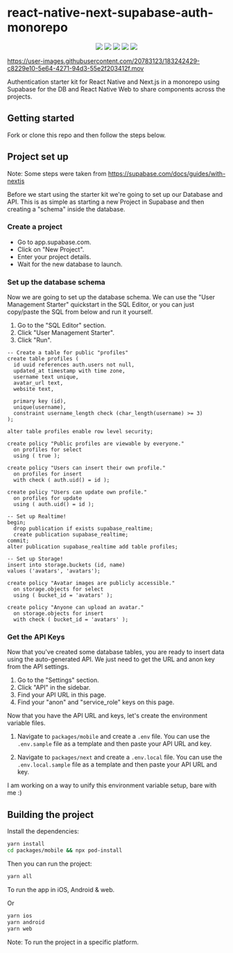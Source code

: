 # react-native-next-supabase-auth-monorepo

<p align="center">
  <img src="https://img.shields.io/badge/-React Native-gray" />
  <img src="https://img.shields.io/badge/-Next.js-green" />
  <img src="https://img.shields.io/badge/-Monorepo-blue" />
  <img src="https://img.shields.io/badge/-React Native Web-red" />
   <img src="https://img.shields.io/badge/-Supabase-darkgreen" />
</p>

https://user-images.githubusercontent.com/20783123/183242429-c8229e10-5e64-4271-94d3-55e2f203412f.mov

Authentication starter kit for React Native and Next.js in a monorepo using Supabase for the DB and React Native Web to share components across the projects.

## Getting started

Fork or clone this repo and then follow the steps below.

## Project set up

Note: Some steps were taken from https://supabase.com/docs/guides/with-nextjs

Before we start using the starter kit we're going to set up our Database and API. This is as simple as starting a new Project in Supabase and then creating a "schema" inside the database.

### Create a project

- Go to app.supabase.com.
- Click on "New Project".
- Enter your project details.
- Wait for the new database to launch.

### Set up the database schema

Now we are going to set up the database schema. We can use the "User Management Starter" quickstart in the SQL Editor, or you can just copy/paste the SQL from below and run it yourself.

1. Go to the "SQL Editor" section.
2. Click "User Management Starter".
3. Click "Run".

```
-- Create a table for public "profiles"
create table profiles (
  id uuid references auth.users not null,
  updated_at timestamp with time zone,
  username text unique,
  avatar_url text,
  website text,

  primary key (id),
  unique(username),
  constraint username_length check (char_length(username) >= 3)
);

alter table profiles enable row level security;

create policy "Public profiles are viewable by everyone."
  on profiles for select
  using ( true );

create policy "Users can insert their own profile."
  on profiles for insert
  with check ( auth.uid() = id );

create policy "Users can update own profile."
  on profiles for update
  using ( auth.uid() = id );

-- Set up Realtime!
begin;
  drop publication if exists supabase_realtime;
  create publication supabase_realtime;
commit;
alter publication supabase_realtime add table profiles;

-- Set up Storage!
insert into storage.buckets (id, name)
values ('avatars', 'avatars');

create policy "Avatar images are publicly accessible."
  on storage.objects for select
  using ( bucket_id = 'avatars' );

create policy "Anyone can upload an avatar."
  on storage.objects for insert
  with check ( bucket_id = 'avatars' );
```

### Get the API Keys

Now that you've created some database tables, you are ready to insert data using the auto-generated API. We just need to get the URL and anon key from the API settings.

1. Go to the "Settings" section.
2. Click "API" in the sidebar.
3. Find your API URL in this page.
4. Find your "anon" and "service_role" keys on this page.

Now that you have the API URL and keys, let's create the environment variable files.

1. Navigate to `packages/mobile` and create a `.env` file. You can use the `.env.sample` file as a template and then paste your API URL and key.

2. Navigate to `packages/next` and create a `.env.local` file. You can use the `.env.local.sample` file as a template and then paste your API URL and key.

I am working on a way to unify this environment variable setup, bare with me :)

## Building the project

Install the dependencies:

```bash
yarn install
cd packages/mobile && npx pod-install
```

Then you can run the project:

```bash
yarn all
```

To run the app in iOS, Android & web.

Or

```bash
yarn ios
yarn android
yarn web
```

Note: To run the project in a specific platform.
